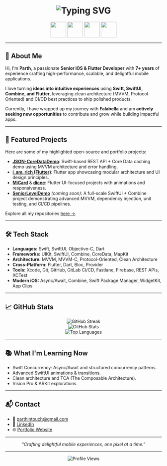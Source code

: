 <h1 align="center">
  <img src="https://readme-typing-svg.herokuapp.com/?font=Inter&size=36&duration=3000&pause=500&center=true&vCenter=true&width=500&lines=%F0%9F%91%8B+Hi%2C+I'm+Parth+Mangi;Senior+iOS+Developer;7%2B+Years+Experience;" alt="Typing SVG" />
</h1>

<p align="center">
  <img src="https://cdn.jsdelivr.net/gh/devicons/devicon/icons/swift/swift-original.svg" width="50"/>
  <img src="https://cdn.jsdelivr.net/gh/devicons/devicon/icons/flutter/flutter-original.svg" width="50"/>
  <img src="https://cdn.jsdelivr.net/gh/devicons/devicon/icons/dart/dart-original.svg" width="50"/>
  <img src="https://cdn.jsdelivr.net/gh/devicons/devicon/icons/github/github-original.svg" width="50"/>
</p>

---

## 🚀 About Me

Hi, I'm **Parth**, a passionate **Senior iOS & Flutter Developer** with **7+ years** of experience crafting high-performance, scalable, and delightful mobile applications.

I love turning **ideas into intuitive experiences** using **Swift, SwiftUI, Combine, and Flutter**, leveraging clean architecture (MVVM, Protocol-Oriented) and CI/CD best practices to ship polished products.

Currently, I have wrapped up my journey with **Falabella** and am **actively seeking new opportunities** to contribute and grow while building impactful apps.

---

## 🧩 Featured Projects

Here are some of my highlighted open-source and portfolio projects:

- [**JSON-CoreDataDemo**](https://github.com/ParthMangi/JSON-CoreDataDemo): Swift-based REST API + Core Data caching demo using MVVM architecture and error handling.
- [**i_am_rich (Flutter)**](https://github.com/ParthMangi/i_am_rich): Flutter app showcasing modular architecture and UI design principles.
- [**MiCard**](https://github.com/ParthMangi/mi_card_flutter) & [**dicee**](https://github.com/ParthMangi/dicee-flutter): Flutter UI-focused projects with animations and responsiveness.
- [**SeniorLevelDemo**](https://github.com/ParthMangi/SeniorLevelDemo) *(coming soon)*: A full-scale SwiftUI + Combine project demonstrating advanced MVVM, dependency injection, unit testing, and CI/CD pipelines.

Explore all my repositories [here →](https://github.com/ParthMangi?tab=repositories).

---

## 🛠 Tech Stack

- **Languages:** Swift, SwiftUI, Objective-C, Dart
- **Frameworks:** UIKit, SwiftUI, Combine, CoreData, MapKit
- **Architecture:** MVVM, MVVM-C, Protocol-Oriented, Clean Architecture
- **Cross-Platform:** Flutter, Dart, Bloc, Provider
- **Tools:** Xcode, Git, GitHub, GitLab CI/CD, Fastlane, Firebase, REST APIs, XCTest
- **Modern iOS:** Async/Await, Combine, Swift Package Manager, WidgetKit, App Clips

---

## 📈 GitHub Stats

<p align="center">
  <img src="https://github-readme-streak-stats.herokuapp.com/?user=ParthMangi&theme=default" alt="GitHub Streak" />
  <br>
  <img src="https://github-readme-stats.vercel.app/api?username=ParthMangi&show_icons=true&theme=default" alt="GitHub Stats" />
  <br>
  <img src="https://github-readme-stats.vercel.app/api/top-langs/?username=ParthMangi&layout=compact&theme=default" alt="Top Languages" />
</p>

---

## 📚 What I'm Learning Now

- Swift Concurrency: Async/Await and structured concurrency patterns.
- Advanced SwiftUI animations & transitions.
- Clean architecture and TCA (The Composable Architecture).
- Vision Pro & ARKit explorations.

---

## 📬 Contact

- 📧 [parthintouch@gmail.com](mailto:parthintouch@gmail.com)
- 💼 [LinkedIn](https://www.linkedin.com/in/parthmangi)
- 🌐 [Portfolio Website](https://parthmangi.com)

---

<p align="center">
  <i>“Crafting delightful mobile experiences, one pixel at a time.”</i>
</p>

---

<p align="center">
  <img src="https://komarev.com/ghpvc/?username=ParthMangi&style=flat-square" alt="Profile Views" />
</p>
